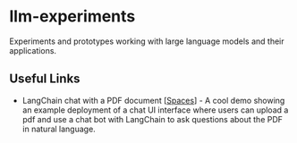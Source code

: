 # llm-experiments
Experiments and prototypes working with large language models and their applications.


## Useful Links

- LangChain chat with a PDF document [[Spaces](https://huggingface.co/spaces/NateOubre/langchain-chat-with-pdf-openai-public)] - A cool demo showing an example deployment of a chat UI interface where users can upload a pdf and use a chat bot with LangChain to ask questions about the PDF in natural language.
